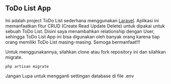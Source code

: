 ## ToDo List App

Ini adalah project ToDo List sederhana menggunakan [Laravel](https://laravel.com). Aplikasi ini memanfaatkan fitur CRUD (Create Read Update Delete) untuk dipakai untuk sebuah ToDo List. Disini saya menambahkan relationship dengan User, sehingga ToDo List App ini bisa digunakan oleh banyak orang karena tiap orang memiliki ToDo List masing-masing. Semoga bermanfaat!!!

Untuk menggunakannya, silahkan clone atau fork repository ini dan silahkan migrate.

``
php artisan migrate
``

Jangan Lupa untuk mengganti settingan database di file .env
